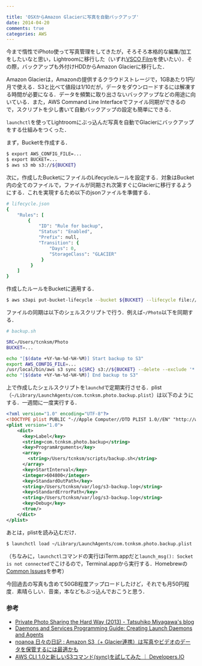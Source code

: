 ```yaml
---

title: 'OSXからAmazon Glacierに写真を自動バックアップ'
date: 2014-04-20
comments: true
categories: AWS
---
```


今まで惰性でiPhoto使って写真管理をしてきたが，そろそろ本格的な編集/加工をしたいなと思い，Lightroomに移行した（いずれ[VSCO Film](http://vsco.co/film)を使いたい）．その際，バックアップも外付けHDDからAmazon Glacierに移行した．

Amazon Glacierは，Amazonの提供するクラウドストレージで，1GBあたり1円/月で使える．S3と比べて値段は1/10だが，データをダウンロードするには解凍する時間が必要になる．データを頻繁に取り出さないバックアップなどの用途に向いている．また，AWS Command Line Interfaceでファイル同期ができるので，スクリプトを少し書いて自動バックアップの設定も簡単にできる．

`launchctl`を使ってLightroomにぶっ込んだ写真を自動でGlacierにバックアップをする仕組みをつくった．

まず，Bucketを作成する．

```bash
$ export AWS_CONFIG_FILE=...
$ export BUCKET=...
$ aws s3 mb s3://${BUCKET}
```

次に，作成したBucketにファイルのLifecycleルールを設定する．対象はBucket内の全てのファイルで，ファイルが同期され次第すぐにGlacierに移行するようにする．これを実現するため以下のjsonファイルを準備する．

```ruby
# lifecycle.json
{
    "Rules": [
        {
            "ID": "Rule for backup",
            "Status": "Enabled",
            "Prefix": null,
            "Transition": {
                "Days": 0,
                "StorageClass": "GLACIER"
             }
         }
    ]
}
```

作成したルールをBucketに適用する．

```bash
$ aws s3api put-bucket-lifecycle --bucket ${BUCKET} --lifecycle file://lifecycle.json
```

ファイルの同期は以下のシェルスクリプトで行う．例えば`~/Photo`以下を同期する．

```bash
# backup.sh

SRC=/Users/tcnksm/Photo
BUCKET=...

echo "[$(date +%Y-%m-%d-%H-%M)] Start backup to S3"
export AWS_CONFIG_FILE=...
/usr/local/bin/aws s3 sync ${SRC} s3://${BUCKET} --delete --exclude '*.DS_Store'
echo "[$(date +%Y-%m-%d-%H-%M)] End backup to S3"
```

上で作成したシェルスクリプトを`launchd`で定期実行させる．plist（`~/Library/LaunchAgents/com.tcnksm.photo.backup.plist`）は以下のようにする．一週間に一度実行する．

```xml
<?xml version="1.0" encoding="UTF-8"?>
<!DOCTYPE plist PUBLIC "-//Apple Computer//DTD PLIST 1.0//EN" "http://www.apple.com/DTDs/PropertyList-1.0.dtd">
<plist version="1.0">
    <dict>      
      <key>Label</key>
      <string>com.tcnksm.photo.backup</string>
      <key>ProgramArguments</key>
      <array>
        <string>/Users/tcnksm/scripts/backup.sh</string>
      </array>
      <key>StartInterval</key>
      <integer>604800</integer>
      <key>StandardOutPath</key>
      <string>/Users/tcnksm/var/log/s3-backup.log</string>
      <key>StandardErrorPath</key>
      <string>/Users/tcnksm/var/log/s3-backup.log</string>
      <key>Debug</key>
      <true/>
    </dict>
</plist>

```

あとは，plistを読み込むだけ．

```bash
$ launchctl load ~/Library/LaunchAgents/com.tcnksm.photo.backup.plist
```

（ちなみに，`launchctl`コマンドの実行はiTerm.appだと`launch_msg(): Socket is not connected`でこけるので，Terminal.appから実行する．Homebrewの[Common Issues](https://github.com/Homebrew/homebrew/wiki/Common-Issues#launchctl-refuses-to-load-launchd-plist-files)を参考）


今回過去の写真も含めて50GB程度アップロードしたけど，それでも月50円程度．素晴らしい．音楽，本などもぶっ込んでおこうと思う．


### 参考

- [Private Photo Sharing the Hard Way (2013) - Tatsuhiko Miyagawa's blog](http://weblog.bulknews.net/post/71259024563/private-photo-sharing-the-hard-way-2013)
- [Daemons and Services Programming Guide: Creating Launch Daemons and Agents](https://developer.apple.com/library/mac/documentation/MacOSX/Conceptual/BPSystemStartup/Chapters/CreatingLaunchdJobs.html)
- [noanoa 日々の日記 : Amazon S3（+ Glacier連携）は写真やビデオのデータを保管するには最適かも](http://blog.livedoor.jp/noanoa07/archives/1904513.html)
- [AWS CLI 1.0と新しいS3コマンド(sync)を試してみた ｜ Developers.IO](http://dev.classmethod.jp/cloud/aws/aws-cli-1-0-s3-commands/)













